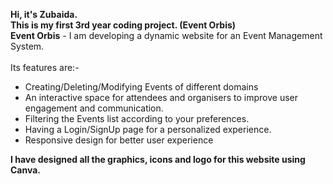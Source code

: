 <b>Hi, it's Zubaida.</b><br>
<b>This is my first 3rd year coding project. (Event Orbis)</b><br>
<b>Event Orbis</b> - I am developing a dynamic website for an Event Management System. <br>
<br>
Its features are:-
<ul>
  <li>Creating/Deleting/Modifying Events of different domains</li>
  <li>An interactive space for attendees and organisers to improve user engagement and communication.</li>
  <li>Filtering the Events list according to your preferences.</li>
  <li>Having a Login/SignUp page for a personalized experience.</li>
  <li>Responsive design for better user experience</li>
</ul>
<b> I have designed all the graphics, icons and logo for this website using Canva.</b>
